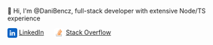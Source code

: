 👋 Hi, I'm @DaniBencz, full-stack developer with extensive Node/TS experience

<img src="public/linkedIn.png" alt="LinkedIn" width="22" height="22" style="vertical-align: middle; border-radius: 4px"> [LinkedIn](https://www.linkedin.com/in/bencz-daniel/) &nbsp;&nbsp;&nbsp;&nbsp; <img src="public/stackOverflow.png" alt="Stack Overflow" width="22" height="22" style="vertical-align: middle; border-radius: 4px"> [Stack Overflow](https://stackoverflow.com/users/11528516/dbencz)
